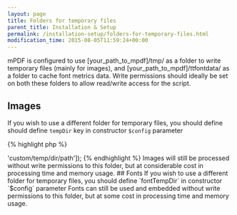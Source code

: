 ```yaml
---
layout: page
title: Folders for temporary files
parent_title: Installation & Setup
permalink: /installation-setup/folders-for-temporary-files.html
modification_time: 2015-08-05T11:59:24+00:00
---
```


mPDF is configured to use <span class="filename">[your_path_to_mpdf]/tmp/</span> as a folder to write temporary files
(mainly for images), and <span class="filename">[your_path_to_mpdf]/ttfontdata/</span> as a folder to cache font metrics 
data. Write permissions should ideally be set on both these folders to allow read/write access for the script.

## Images

If you wish to use a different folder for temporary files, you should define should define `tempDir` key in constructor
`$config` parameter

{% highlight php %}
<?php

// Require composer autoload
require_once __DIR__ . '/vendor/autoload.php';

$mpdf = new \Mpdf\Mpdf(['tempDir' => 'custom/temp/dir/path']);
{% endhighlight %}

Images will still be processed without write permissions to this folder, but at considerable cost 
in processing time and memory usage.

## Fonts

If you wish to use a different folder for temporary files, you should define `fontTempDir` in constructor
`$config` parameter

Fonts can still be used and embedded without write permissions to this folder, but at some cost in processing time 
and memory usage.

